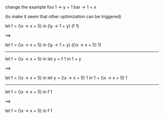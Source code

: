change the example
foo 1 -> y + 1
bar -> 1 + x

(to make it seem that other optimization can be triggered)

let f = (\x -> x + 5)
in (\y -> 1 + y) (f 1)

==>

let f = (\x -> x + 5)
in (\y -> 1 + y) ((\x -> x + 5) 1)

----------------

let f = (\x -> x + 5)
in let y = f 1
in 1 + y

==>

let f = (\x -> x + 5)
in let y = (\x -> x + 5) 1
in 1 + (\x -> x + 5) 1

--------------------

let f = (\x -> x + 5)
in f 1

==>

let f = (\x -> x + 5)
in f 1
